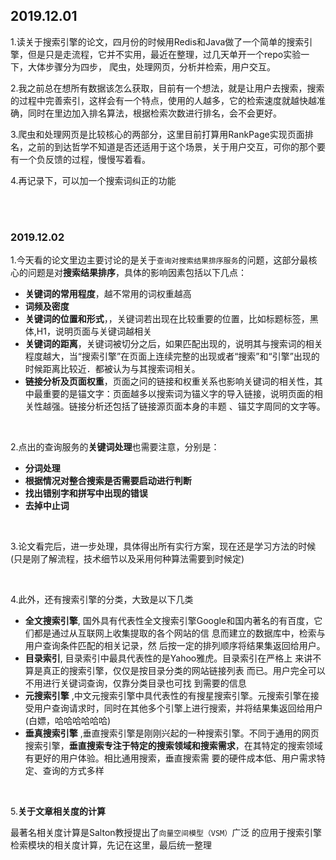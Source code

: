 ## 2019.12.01
1.读关于搜索引擎的论文，四月份的时候用Redis和Java做了一个简单的搜索引擎，但是只是走流程，它并不实用，最近在整理，过几天单开一个repo实验一下，大体步骤分为四步，
爬虫，处理网页，分析并检索，用户交互。

2.我之前总在想所有数据该怎么获取，目前有一个想法，就是让用户去搜索，搜索的过程中完善索引，这样会有一个特点，使用的人越多，它的检索速度就越快越准确，同时在里边加入排名算法，根据检索次数进行排名，会不会更好。

3.爬虫和处理网页是比较核心的两部分，这里目前打算用RankPage实现页面排名，之前的到达哲学不知道是否还适用于这个场景，关于用户交互，可你的那个要有一个负反馈的过程，慢慢写着看。

4.再记录下，可以加一个搜索词纠正的功能

<br><br>

### 2019.12.02
1.今天看的论文里边主要讨论的是关于`查询对搜索结果排序服务`的问题，这部分最核心的问题是对**搜索结果排序**，具体的影响因素包括以下几点：

- **关键词的常用程度**，越不常用的词权重越高
- **词频及密度**
- **关键词的位置和形式**，，关键词若出现在比较重要的位置，比如标题标签，黑体,H1，说明页面与关键词越相关
- **关键词的距离**，关键词被切分之后，如果匹配出现的，说明其与搜索词的相关程度越大，当“搜索引擎”在页面上连续完整的出现或者“搜索”和“引擎”出现的时候距离比较近．都被认为与其搜索词相关。
- **链接分析及页面权重**，页面之问的链接和权重关系也影响关键词的相关性，其中最重要的是锚文字：页面越多以搜索词为锚义字的导入链接，说明页面的相关性越强。链接分析还包括了链接源页面本身的丰题 、锚艾字周同的文字等。

<br>

2.点出的查询服务的**关键词处理**也需要注意，分别是：

- **分词处理**
- **根据情况对整合搜索是否需要启动进行判断**
- **找出错别字和拼写中出现的错误**
- **去掉中止词**

<br>

3.论文看完后，进一步处理，具体得出所有实行方案，现在还是学习方法的时候(只是刚了解流程，技术细节以及采用何种算法需要到时候定)

<br>

4.此外，还有搜索引擎的分类，大致是以下几类

- **全文搜索引擎**, 国外具有代表性全文搜索引擎Google和国内著名的有百度，它们都是通过从互联网上收集提取的各个网站的信 息而建立的数据库中，检索与用户查询条件匹配的相关记录，然 后按一定的排列顺序将结果集返回给用户。 
- **目录索引**, 目录索引中最具代表性的是Yahoo雅虎。目录索引在严格上 来讲不算是真正的搜索引擎，仅仅是按目录分类的网站链接列表 而已。用户完全可以不用进行关键词查询，仅靠分类目录也可找 到需要的信息 
- **元搜索引擎** ,中文元搜索引擎中具代表性的有搜星搜索引擎。元搜索引擎在接受用户查询请求时，同时在其他多个引擎上进行搜索，并将结果集返回给用户 (白嫖，哈哈哈哈哈哈)
- **垂真搜索引擎** ,垂直搜索引擎是刚刚兴起的一种搜索引擎。不同于通用的网页搜索引擎，**垂直搜索专注于特定的搜索领域和搜索需求**，在其特定的搜索领域有更好的用户体验。相比通用搜索，垂直搜索需 要的硬件成本低、用户需求特定、查询的方式多样 

<br>

5.**关于文章相关度的计算**

最著名相关度计算是Salton教授提出了`向量空间模型（VSM）`广泛 的应用于搜索引擎检索模块的相关度计算，先记在这里，最后统一整理 
  
